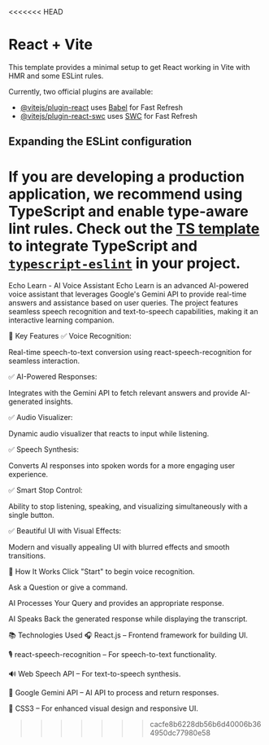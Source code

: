 <<<<<<< HEAD
# React + Vite

This template provides a minimal setup to get React working in Vite with HMR and some ESLint rules.

Currently, two official plugins are available:

- [@vitejs/plugin-react](https://github.com/vitejs/vite-plugin-react/blob/main/packages/plugin-react/README.md) uses [Babel](https://babeljs.io/) for Fast Refresh
- [@vitejs/plugin-react-swc](https://github.com/vitejs/vite-plugin-react-swc) uses [SWC](https://swc.rs/) for Fast Refresh

## Expanding the ESLint configuration

If you are developing a production application, we recommend using TypeScript and enable type-aware lint rules. Check out the [TS template](https://github.com/vitejs/vite/tree/main/packages/create-vite/template-react-ts) to integrate TypeScript and [`typescript-eslint`](https://typescript-eslint.io) in your project.
=======
Echo Learn - AI Voice Assistant
Echo Learn is an advanced AI-powered voice assistant that leverages Google's Gemini API to provide real-time answers and assistance based on user queries. The project features seamless speech recognition and text-to-speech capabilities, making it an interactive learning companion.

🌟 Key Features
✅ Voice Recognition:

Real-time speech-to-text conversion using react-speech-recognition for seamless interaction.

✅ AI-Powered Responses:

Integrates with the Gemini API to fetch relevant answers and provide AI-generated insights.

✅ Audio Visualizer:

Dynamic audio visualizer that reacts to input while listening.

✅ Speech Synthesis:

Converts AI responses into spoken words for a more engaging user experience.

✅ Smart Stop Control:

Ability to stop listening, speaking, and visualizing simultaneously with a single button.

✅ Beautiful UI with Visual Effects:

Modern and visually appealing UI with blurred effects and smooth transitions.

🚀 How It Works
Click "Start" to begin voice recognition.

Ask a Question or give a command.

AI Processes Your Query and provides an appropriate response.

AI Speaks Back the generated response while displaying the transcript.

📚 Technologies Used
🎧 React.js – Frontend framework for building UI.

🎙️ react-speech-recognition – For speech-to-text functionality.

🔊 Web Speech API – For text-to-speech synthesis.

🤖 Google Gemini API – AI API to process and return responses.

🎨 CSS3 – For enhanced visual design and responsive UI.
>>>>>>> cacfe8b6228db56b6d40006b364950dc77980e58
